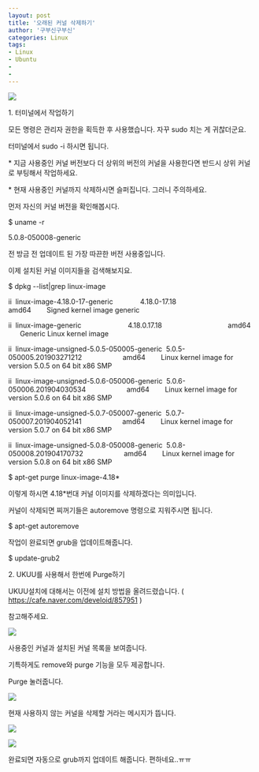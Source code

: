 ```yaml
---
layout: post
title: '오래된 커널 삭제하기'
author: '구부신구부신'
categories: Linux
tags:
- Linux
- Ubuntu
-
- 
---
```



<script> location.href='https://cafe.naver.com/develoid/864311' ; </script>

<p><img src="https://cafeptthumb-phinf.pstatic.net/MjAxOTA0MTVfMjgz/MDAxNTU1MjYwMTAwNDE4.1HO2uYWst6bDHPlbGFn4RBVh7LKTLfWg0cLsDCEo0Ksg.0F-FMIXUREoq9fwDHvPl9bW_9LpbREdRzGEWA1EFxvkg.PNG.kkw2821/%EB%94%94%EB%B2%A8%EB%A1%9C%EC%9D%B4%EB%93%9C_%EA%B8%80%EC%96%91%EC%8B%9D_%EB%94%94%ED%8F%B4%ED%8A%B8.png?type=w740"></p>
<p>1. 터미널에서 작업하기&nbsp;</p>
<p>모든 명령은 관리자 권한을 획득한 후 사용했습니다. 자꾸 sudo 치는 게 귀찮더군요.&nbsp;</p>
<p>터미널에서 sudo -i 하시면 됩니다.&nbsp;</p>
<p>* 지금 사용중인 커널 버전보다 더 상위의 버전의 커널을 사용한다면 반드시 상위 커널로 부팅해서 작업하세요.&nbsp;</p>
<p>* 현재 사용중인 커널까지 삭제하시면 슬퍼집니다. 그러니 주의하세요.&nbsp;</p>
<p>먼저 자신의 커널 버전을 확인해봅시다.&nbsp;</p>
<p>$ uname -r</p>
<p>5.0.8-050008-generic</p>
<p>전 방금 전 업데이트 된 가장 따끈한 버전 사용중입니다.&nbsp;</p>
<p>이제 설치된 커널 이미지들을 검색해보지요.&nbsp;</p>
<p>$ dpkg --list|grep linux-image</p>
<p>ii&nbsp; linux-image-4.18.0-17-generic&nbsp; &nbsp; &nbsp; &nbsp; &nbsp; &nbsp; &nbsp; 4.18.0-17.18&nbsp; &nbsp; &nbsp; &nbsp; &nbsp; &nbsp; &nbsp; &nbsp; &nbsp; &nbsp; &nbsp; &nbsp; &nbsp; &nbsp; &nbsp; &nbsp; &nbsp; amd64&nbsp; &nbsp; &nbsp; &nbsp; Signed kernel image generic</p>
<p>ii&nbsp; linux-image-generic&nbsp; &nbsp; &nbsp; &nbsp; &nbsp; &nbsp; &nbsp; &nbsp; &nbsp; &nbsp; &nbsp; &nbsp; 4.18.0.17.18&nbsp; &nbsp; &nbsp; &nbsp; &nbsp; &nbsp; &nbsp; &nbsp; &nbsp; &nbsp; &nbsp; &nbsp; &nbsp; &nbsp; &nbsp; &nbsp; &nbsp; amd64&nbsp; &nbsp; &nbsp; &nbsp; Generic Linux kernel image</p>
<p>ii&nbsp; linux-image-unsigned-5.0.5-050005-generic&nbsp; 5.0.5-050005.201903271212&nbsp; &nbsp; &nbsp; &nbsp; &nbsp; &nbsp; &nbsp; &nbsp; &nbsp; &nbsp; &nbsp;amd64&nbsp; &nbsp; &nbsp; &nbsp; Linux kernel image for version 5.0.5 on 64 bit x86 SMP</p>
<p>ii&nbsp; linux-image-unsigned-5.0.6-050006-generic&nbsp; 5.0.6-050006.201904030534&nbsp; &nbsp; &nbsp; &nbsp; &nbsp; &nbsp; &nbsp; &nbsp; &nbsp; &nbsp; &nbsp;amd64&nbsp; &nbsp; &nbsp; &nbsp; Linux kernel image for version 5.0.6 on 64 bit x86 SMP</p>
<p>ii&nbsp; linux-image-unsigned-5.0.7-050007-generic&nbsp; 5.0.7-050007.201904052141&nbsp; &nbsp; &nbsp; &nbsp; &nbsp; &nbsp; &nbsp; &nbsp; &nbsp; &nbsp; &nbsp;amd64&nbsp; &nbsp; &nbsp; &nbsp; Linux kernel image for version 5.0.7 on 64 bit x86 SMP</p>
<p>ii&nbsp; linux-image-unsigned-5.0.8-050008-generic&nbsp; 5.0.8-050008.201904170732&nbsp; &nbsp; &nbsp; &nbsp; &nbsp; &nbsp; &nbsp; &nbsp; &nbsp; &nbsp; &nbsp;amd64&nbsp; &nbsp; &nbsp; &nbsp; Linux kernel image for version 5.0.8 on 64 bit x86 SMP</p>
<p>$ apt-get purge linux-image-4.18*</p>
<p>이렇게 하시면 4.18*번대 커널 이미지를 삭제하겠다는 의미입니다.&nbsp;</p>
<p>커널이 삭제되면 찌꺼기들은 autoremove 명령으로 지워주시면 됩니다.&nbsp;</p>
<p>$ apt-get autoremove</p>
<p>작업이 완료되면 grub을 업데이트해줍니다.&nbsp;</p>
<p>$&nbsp;update-grub2</p>
<p>2. UKUU를 사용해서 한번에 Purge하기</p>
<p>UKUU설치에 대해서는 이전에 설치 방법을 올려드렸습니다. ( <a href="https://cafe.naver.com/develoid/857951">https://cafe.naver.com/develoid/857951</a> )</p>
<p>참고해주세요.&nbsp;</p>
<p><img src="https://cafeptthumb-phinf.pstatic.net/MjAxOTA0MTdfODYg/MDAxNTU1NDk3NjQxMjcy.x8in40dtH140ZQAavYIgA56Lh_0OsO3ixwUynyTQefwg.M5st3daJzXx9b6mwf9vqnmUFFuuFnIPoP9R2VCa7YRQg.PNG.dominant4u/%EC%8A%A4%ED%81%AC%EB%A6%B0%EC%83%B7%2C_2019-04-17_19-40-05.png?type=w740"></p>
<p>사용중인 커널과 설치된 커널 목록을 보여줍니다.</p>
<p>기특하게도 remove와 purge 기능을 모두 제공합니다.&nbsp;</p>
<p>Purge 눌러줍니다.&nbsp;</p>
<p><img src="https://cafeptthumb-phinf.pstatic.net/MjAxOTA0MTdfMTMy/MDAxNTU1NDk3Njg1OTkx.UOnZ4KEzaRw9A-YL1svJyXDBJiV9piS2JQKXd2uS_Jkg.DzZ8XzdjHUTqWsrrcH2NqknEEqC_VT6xlnA13PUPVSog.PNG.dominant4u/%EC%8A%A4%ED%81%AC%EB%A6%B0%EC%83%B7%2C_2019-04-17_19-41-15.png?type=w740"></p>
<p>현재 사용하지 않는 커널을 삭제할 거라는 메시지가 뜹니다.&nbsp;</p>
<p><img src="https://cafeptthumb-phinf.pstatic.net/MjAxOTA0MTdfNjQg/MDAxNTU1NDk3NzQ1NTg0.TFOYbK6Ugm-DI1y-W3JvOXa8KiHQIOzNJ7D5rDnk3gQg.M7WpsgJ1-uDXYP_S0zctyC20NQ45pGvU-NrlLXTeIDkg.PNG.dominant4u/%EC%8A%A4%ED%81%AC%EB%A6%B0%EC%83%B7%2C_2019-04-17_19-42-13.png?type=w740"></p>
<p><img src="https://cafeptthumb-phinf.pstatic.net/MjAxOTA0MTdfNjMg/MDAxNTU1NDk3ODE4Mjk5.mPlve3wXYkPv9S0YJ5F1LojnB1IdhUZlshvs_X8jPf0g.jn5iedinewOh0bADAHLLqNLg2JIgfS1MJVfhXTW6lB8g.PNG.dominant4u/%EC%8A%A4%ED%81%AC%EB%A6%B0%EC%83%B7%2C_2019-04-17_19-43-17.png?type=w740"></p>
<p>완료되면 자동으로 grub까지 업데이트 해줍니다. 편하네요..ㅠㅠ</p>
</p>


